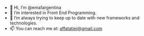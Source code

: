 - 👋 Hi, I’m @ema1argentina
- 👀 I’m interested in Front End Programming.
- 🌱 I’m always trying to keep up to date with new frameworks and technologies.
- 📫 You can reach me at: affatatiej@gmail.com

<!---
ema1argentina/ema1argentina is a ✨ special ✨ repository because its `README.md` (this file) appears on your GitHub profile.
You can click the Preview link to take a look at your changes.
--->
